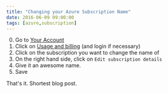 ```yaml
---
title: "Changing your Azure Subscription Name"
date: 2016-06-09 09:00:00
tags: [azure,subscription]
---
```


0. Go to [Your Account][YourAccount]
0. Click on [Usage and billing][UNB] (and login if necessary)
0. Click on the subscription you want to change the name of
0. On the right hand side, click on `Edit subscription details`
0. Give it an awesome name.
0. Save

That's it. Shortest blog post. 


[YourAccount]:https://azure.microsoft.com/en-us/account/?WT.mc_id=maximerouiller-blog-marouill
[UNB]:https://account.windowsazure.com/Subscriptions?WT.mc_id=maximerouiller-blog-marouill
